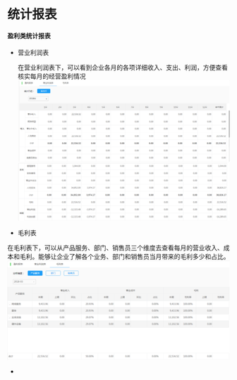 # 统计报表

#### 盈利类统计报表

* 营业利润表

  在营业利润表下，可以看到企业各月的各项详细收入、支出、利润，方便查看核实每月的经营盈利情况![](/assets/git1.png)![](/assets/git2.png)

* 毛利表

在毛利表下，可以从产品服务、部门、销售员三个维度去查看每月的营业收入、成本和毛利。能够让企业了解各个业务、部门和销售员当月带来的毛利多少和占比。![](/assets/git3.png)

* 


